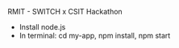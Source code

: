 RMIT - SWITCH x CSIT Hackathon

* Install node.js
* In terminal: cd my-app, npm install, npm start

